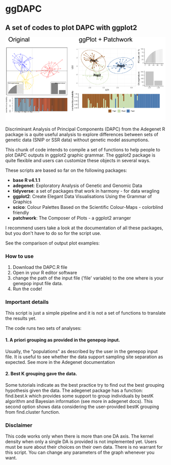 # ggDAPC

## A set of codes to plot DAPC with ggplot2

![Comparison of plots](./images/comparison.png)

Discriminant Analysis of Principal Components (DAPC) from the Adegenet R package is a quite useful analysis to explore differences between sets of genetic data (SNIP or SSR data) without genetic model assumptions.

This chunk of code intends to compile a set of functions to help people to plot DAPC outputs in ggplot2 graphic grammar.
The ggplot2 package is quite flexible and users can customize these objects in several ways.

These scripts are based so far on the following packages:

 - **base R v4.1.1**    
  - **adegenet**: Exploratory Analysis of Genetic and Genomic Data    
  - **tidyverse**: a set of packages that work in harmony - for data wragling    
  - **ggplot2**: Create Elegant Data Visualisations Using the Grammar of Graphics    
  - **scico**: Colour Palettes Based on the Scientific Colour-Maps - colorblind friendly    
  - **patchwork**: The Composer of Plots - a ggplot2 arranger    


I recommend users take a look at the documentation of all these packages, but you don't have to do so for the script use.

See the comparison of output plot examples:

### How to use

1. Download the DAPC.R file 
2. Open in your R editor software
3. change the path of the input file ('file' variable) to the one where is your genepop input file data.
4. Run the code!

### Important details

This script is just a simple pipeline and it is not a set of functions to translate the results yet.

The code runs two sets of analyses:

#### 1. A priori grouping as provided in the genepop input. 

   Usually, the "populations" as described by the user in the genepop input file. It is useful to see whether the data support sampling site separation as expected. See more in the Adegenet documentation

#### 2. Best K grouping gave the data.  

   Some tutorials indicate as the best practice try to find out the best grouping hypothesis given the data. The adegenet package has a function: find.best.k which provides some support to group individuals by bestK algorithm and Bayesian information (see more in adegenet docs).
   This second option shows data considering the user-provided bestK grouping from find.cluster function.
    
### Disclaimer

This code works only when there is more than one DA axis. The kernel density when only a single DA is provided is not implemented yet.
Users must be sure about their choices on their own data. There is no warrant for this script.
You can change any parameters of the graph whenever you want.

